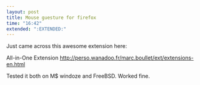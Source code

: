 ```yaml
---
layout: post
title: Mouse guesture for firefox
time: "16:42"
extended: ":EXTENDED:"
---
```


Just came across this awesome extension here:

All-in-One Extension
<a href="http://perso.wanadoo.fr/marc.boullet/ext/extensions-en.html">http://perso.wanadoo.fr/marc.boullet/ext/extensions-en.html</a>

Tested it both on M$ windoze and FreeBSD.  Worked fine.

